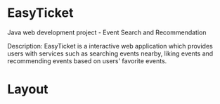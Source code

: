 # EasyTicket
Java web development project - Event Search and Recommendation

Description: EasyTicket is a interactive web application which provides users with services such as searching events nearby, liking events and recommending events based on users' favorite events. 


# Layout


